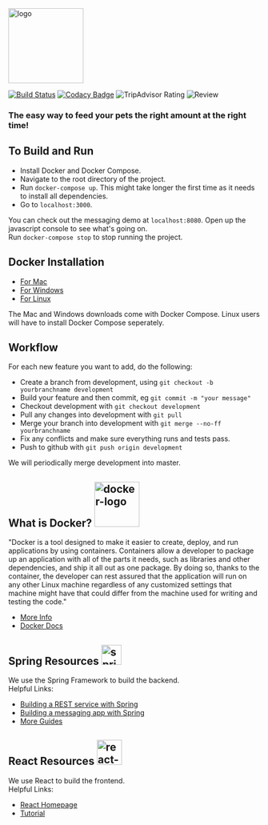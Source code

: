 <img src="https://github.com/nyalsadiq/Feed/blob/master/FEED.png" alt="logo" width="150"/>

[![Build Status](https://travis-ci.com/nyalsadiq/Feed.svg?token=mNFauez84pnLuDczxfbh&branch=master)](https://travis-ci.com/nyalsadiq/Feed) [![Codacy Badge](https://api.codacy.com/project/badge/Grade/845868fc921843ad8e681f2818e24543)](https://www.codacy.com?utm_source=github.com&amp;utm_medium=referral&amp;utm_content=nyalsadiq/Feed&amp;utm_campaign=Badge_Grade) ![TripAdvisor Rating](https://img.shields.io/amo/stars/a-worthless-background.svg?colorB=yellow&label=TripAdvisor&style=flat) ![Review](https://img.shields.io/badge/Washington%20Post-%2210%2F10%20Best%20robot%20we%27ve%20ever%20seen%22-blue.svg)

### The easy way to feed your pets the right amount at the right time!

## To Build and Run
* Install Docker and Docker Compose.
* Navigate to the root directory of the project.
* Run `docker-compose up`. This might take longer the first time as it needs to install all dependencies.
* Go to `localhost:3000`.

You can check out the messaging demo at `localhost:8080`. Open up the javascript console to see what's going on.  
Run `docker-compose stop` to stop running the project.

## Docker Installation
* [For Mac](https://docs.docker.com/docker-for-mac/install/)
* [For Windows](https://docs.docker.com/docker-for-windows/install/)
* [For Linux](https://docs.docker.com/compose/install/) 

The Mac and Windows downloads come with Docker Compose. Linux users will have to install Docker Compose seperately.

## Workflow
For each new feature you want to add, do the following:
* Create a branch from development, using `git checkout -b yourbranchname development`
* Build your feature and then commit, eg `git commit -m "your message"`
* Checkout development with `git checkout development`
* Pull any changes into development with `git pull`
* Merge your branch into development with `git merge --no-ff yourbranchname`
* Fix any conflicts and make sure everything runs and tests pass.
* Push to github with `git push origin development`

We will periodically merge development into master.

## What is Docker? <img src="https://cdn-images-1.medium.com/max/1600/1*OToiKcFuZC982kt3SHV5AA.png" alt="docker-logo" width="90"/>
"Docker is a tool designed to make it easier to create, deploy, and run applications by using containers. Containers allow a developer to package up an application with all of the parts it needs, such as libraries and other dependencies, and ship it all out as one package. By doing so, thanks to the container, the developer can rest assured that the application will run on any other Linux machine regardless of any customized settings that machine might have that could differ from the machine used for writing and testing the code."  
* [More Info](https://opensource.com/resources/what-docker)  
* [Docker Docs](https://docs.docker.com/get-started/)


## Spring Resources <img src="https://cdn.freebiesupply.com/logos/large/2x/spring-3-logo-png-transparent.png" alt="spring-logo" width="40">
We use the Spring Framework to build the backend.  
Helpful Links:
* [Building a REST service with Spring](https://spring.io/guides/gs/rest-service/)
* [Building a messaging app with Spring](https://spring.io/guides/gs/messaging-stomp-websocket/)
* [More Guides](https://spring.io/guides)

## React Resources <img src="https://upload.wikimedia.org/wikipedia/commons/thumb/a/a7/React-icon.svg/2000px-React-icon.svg.png" alt="react-logo" width="50">
We use React to build the frontend.  
Helpful Links:
* [React Homepage](https://reactjs.org/)
* [Tutorial](https://reactjs.org/tutorial/tutorial.html)
